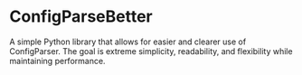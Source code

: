 # ConfigParseBetter
A simple Python library that allows for easier and clearer use of ConfigParser. The goal is extreme simplicity, readability, and flexibility while maintaining performance.
